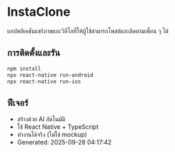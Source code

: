 # InstaClone

แอปพลิเคชันแชร์ภาพและวิดีโอที่ให้ผู้ใช้สามารถโพสต์และติดตามเพื่อน ๆ ได้

## การติดตั้งและรัน

```bash
npm install
npx react-native run-android
npx react-native run-ios
```

## ฟีเจอร์

- สร้างด้วย AI อัตโนมัติ
- ใช้ React Native + TypeScript
- ทำงานได้จริง (ไม่ใช่ mockup)
- Generated: 2025-09-28 04:17:42
